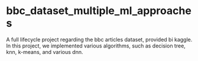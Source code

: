 # bbc_dataset_multiple_ml_approaches
 A full lifecycle project regarding the bbc articles dataset, provided bi kaggle. In this project, we implemented various algorithms, such as decision tree, knn, k-means, and various dnn.
